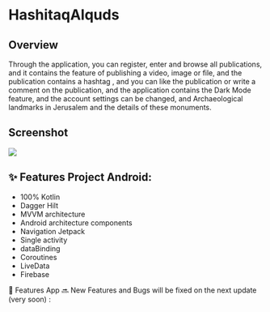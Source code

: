 # HashitaqAlquds

## Overview 
Through the application, you can register, enter and browse all publications, and it contains the feature of publishing a video, image or file, and the publication contains a hashtag , and you can like the publication or write a comment on the publication, and the application contains the Dark Mode feature, and the account settings can be changed, and Archaeological landmarks in Jerusalem and the details of these monuments.

## Screenshot
<img src ="https://user-images.githubusercontent.com/67695750/122611879-f27cab00-d036-11eb-9379-b9cf0ed612ed.png"/>


## ✨ Features Project Android:
- 100% Kotlin
- Dagger Hilt
- MVVM architecture
- Android architecture components
- Navigation Jetpack
- Single activity
- dataBinding
- Coroutines
- LiveData
- Firebase


🌟 Features App
🔜 New Features and Bugs will be fixed on the next update (very soon) :
